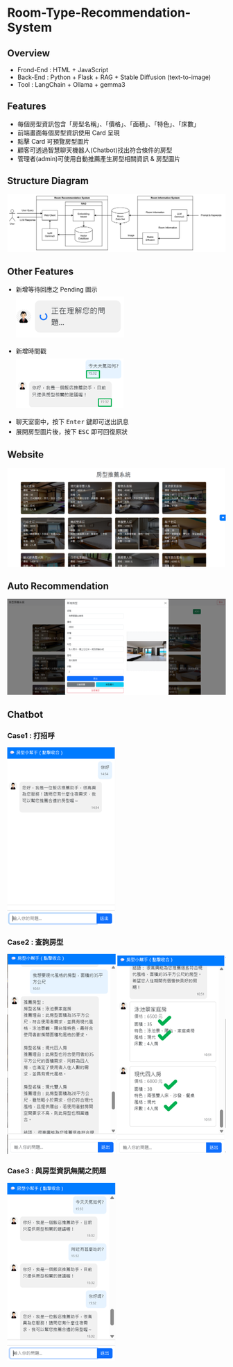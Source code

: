 # Room-Type-Recommendation-System

## Overview
- Frond-End : HTML + JavaScript
- Back-End : Python + Flask + RAG + Stable Diffusion (text-to-image)
- Tool : LangChain + Ollama + gemma3

## Features
- 每個房型資訊包含「房型名稱」、「價格」、「面積」、「特色」、「床數」
- 前端畫面每個房型資訊使用 Card 呈現
- 點擊 Card 可預覽房型圖片
- 顧客可透過智慧聊天機器人(Chatbot)找出符合條件的房型
- 管理者(admin)可使用自動推薦產生房型相關資訊 & 房型圖片

## Structure Diagram
![img.png](img.png)

## Other Features
<ul style="list-style: disc; padding-left: 20px; line-height: 1.6;">
  <li>
    新增等待回應之 Pending 圖示<br />
    <img src="img_7.png" alt="Pending 圖示" width="250" style="margin-top: 5px; margin-bottom: 15px;" />
  </li>
  <li>
    新增時間戳<br />
    <img src="img_8.png" alt="時間戳" width="250" style="margin-top: 5px; margin-bottom: 15px;" />
  </li>
  <li>聊天室窗中，按下 <kbd>Enter</kbd> 鍵即可送出訊息</li>
  <li>展開房型圖片後，按下 <kbd>ESC</kbd> 即可回復原狀</li>
</ul>


## Website
![img_1.png](img_1.png)

## Auto Recommendation
![img_2.png](img_2.png)

## Chatbot
### Case1 : 打招呼
<img src="img_3.png" alt="打招呼" width="250" />

### Case2 : 查詢房型
<p align="left">
    <img src="img_4.png" alt="查詢房型" width="250" />
    <img src="img_6.png" alt="查詢房型" width="250" />
</p>

### Case3 : 與房型資訊無關之問題
<img src="img_5.png" alt="與房型資訊無關之問題" width="250" />
